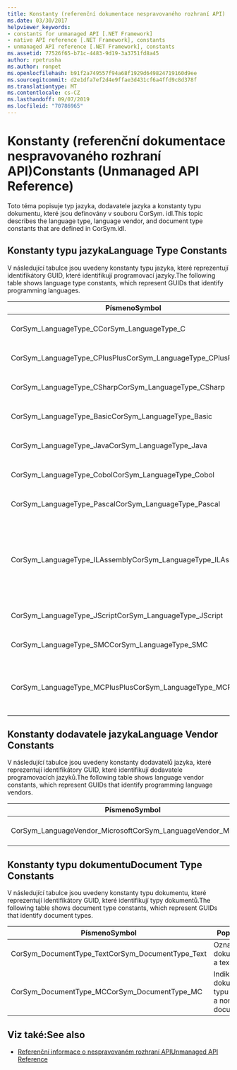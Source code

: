 ```yaml
---
title: Konstanty (referenční dokumentace nespravovaného rozhraní API)
ms.date: 03/30/2017
helpviewer_keywords:
- constants for unmanaged API [.NET Framework]
- native API reference [.NET Framework], constants
- unmanaged API reference [.NET Framework], constants
ms.assetid: 77526f65-b71c-4483-9d19-3a3751fd8a45
author: rpetrusha
ms.author: ronpet
ms.openlocfilehash: b91f2a749557f94a68f1929d649824719160d9ee
ms.sourcegitcommit: d2e1dfa7ef2d4e9ffae3d431cf6a4ffd9c8d378f
ms.translationtype: MT
ms.contentlocale: cs-CZ
ms.lasthandoff: 09/07/2019
ms.locfileid: "70786965"
---
```

# <a name="constants-unmanaged-api-reference"></a><span data-ttu-id="b1a8f-102">Konstanty (referenční dokumentace nespravovaného rozhraní API)</span><span class="sxs-lookup"><span data-stu-id="b1a8f-102">Constants (Unmanaged API Reference)</span></span>
<span data-ttu-id="b1a8f-103">Toto téma popisuje typ jazyka, dodavatele jazyka a konstanty typu dokumentu, které jsou definovány v souboru CorSym. idl.</span><span class="sxs-lookup"><span data-stu-id="b1a8f-103">This topic describes the language type, language vendor, and document type constants that are defined in CorSym.idl.</span></span>  
  
## <a name="language-type-constants"></a><span data-ttu-id="b1a8f-104">Konstanty typu jazyka</span><span class="sxs-lookup"><span data-stu-id="b1a8f-104">Language Type Constants</span></span>  
 <span data-ttu-id="b1a8f-105">V následující tabulce jsou uvedeny konstanty typu jazyka, které reprezentují identifikátory GUID, které identifikují programovací jazyky.</span><span class="sxs-lookup"><span data-stu-id="b1a8f-105">The following table shows language type constants, which represent GUIDs that identify programming languages.</span></span>  
  
|<span data-ttu-id="b1a8f-106">Písmeno</span><span class="sxs-lookup"><span data-stu-id="b1a8f-106">Symbol</span></span>|<span data-ttu-id="b1a8f-107">Popis</span><span class="sxs-lookup"><span data-stu-id="b1a8f-107">Description</span></span>|  
|------------|-----------------|  
|<span data-ttu-id="b1a8f-108">CorSym_LanguageType_C</span><span class="sxs-lookup"><span data-stu-id="b1a8f-108">CorSym_LanguageType_C</span></span>|<span data-ttu-id="b1a8f-109">Určuje jazyk C.</span><span class="sxs-lookup"><span data-stu-id="b1a8f-109">Indicates the C language.</span></span>|  
|<span data-ttu-id="b1a8f-110">CorSym_LanguageType_CPlusPlus</span><span class="sxs-lookup"><span data-stu-id="b1a8f-110">CorSym_LanguageType_CPlusPlus</span></span>|<span data-ttu-id="b1a8f-111">Určuje C++ jazyk.</span><span class="sxs-lookup"><span data-stu-id="b1a8f-111">Indicates the C++ language.</span></span>|  
|<span data-ttu-id="b1a8f-112">CorSym_LanguageType_CSharp</span><span class="sxs-lookup"><span data-stu-id="b1a8f-112">CorSym_LanguageType_CSharp</span></span>|<span data-ttu-id="b1a8f-113">Určuje C# jazyk.</span><span class="sxs-lookup"><span data-stu-id="b1a8f-113">Indicates the C# language.</span></span>|  
|<span data-ttu-id="b1a8f-114">CorSym_LanguageType_Basic</span><span class="sxs-lookup"><span data-stu-id="b1a8f-114">CorSym_LanguageType_Basic</span></span>|<span data-ttu-id="b1a8f-115">Označuje základní jazyk.</span><span class="sxs-lookup"><span data-stu-id="b1a8f-115">Indicates the Basic language.</span></span>|  
|<span data-ttu-id="b1a8f-116">CorSym_LanguageType_Java</span><span class="sxs-lookup"><span data-stu-id="b1a8f-116">CorSym_LanguageType_Java</span></span>|<span data-ttu-id="b1a8f-117">Označuje jazyk Java.</span><span class="sxs-lookup"><span data-stu-id="b1a8f-117">Indicates the Java language.</span></span>|  
|<span data-ttu-id="b1a8f-118">CorSym_LanguageType_Cobol</span><span class="sxs-lookup"><span data-stu-id="b1a8f-118">CorSym_LanguageType_Cobol</span></span>|<span data-ttu-id="b1a8f-119">Určuje jazyk COBOL.</span><span class="sxs-lookup"><span data-stu-id="b1a8f-119">Indicates the COBOL language.</span></span>|  
|<span data-ttu-id="b1a8f-120">CorSym_LanguageType_Pascal</span><span class="sxs-lookup"><span data-stu-id="b1a8f-120">CorSym_LanguageType_Pascal</span></span>|<span data-ttu-id="b1a8f-121">Určuje jazyk Pascal.</span><span class="sxs-lookup"><span data-stu-id="b1a8f-121">Indicates the Pascal language.</span></span>|  
|<span data-ttu-id="b1a8f-122">CorSym_LanguageType_ILAssembly</span><span class="sxs-lookup"><span data-stu-id="b1a8f-122">CorSym_LanguageType_ILAssembly</span></span>|<span data-ttu-id="b1a8f-123">Označuje kód sestavení jazyka MSIL (Microsoft Intermediate Language).</span><span class="sxs-lookup"><span data-stu-id="b1a8f-123">Indicates the Microsoft intermediate language (MSIL) assembly code.</span></span>|  
|<span data-ttu-id="b1a8f-124">CorSym_LanguageType_JScript</span><span class="sxs-lookup"><span data-stu-id="b1a8f-124">CorSym_LanguageType_JScript</span></span>|<span data-ttu-id="b1a8f-125">Určuje jazyk JScript.</span><span class="sxs-lookup"><span data-stu-id="b1a8f-125">Indicates the JScript language.</span></span>|  
|<span data-ttu-id="b1a8f-126">CorSym_LanguageType_SMC</span><span class="sxs-lookup"><span data-stu-id="b1a8f-126">CorSym_LanguageType_SMC</span></span>|<span data-ttu-id="b1a8f-127">Označuje jazyk SMC.</span><span class="sxs-lookup"><span data-stu-id="b1a8f-127">Indicates the SMC language.</span></span>|  
|<span data-ttu-id="b1a8f-128">CorSym_LanguageType_MCPlusPlus</span><span class="sxs-lookup"><span data-stu-id="b1a8f-128">CorSym_LanguageType_MCPlusPlus</span></span>|<span data-ttu-id="b1a8f-129">Určuje C++ jazyk povolený pro .NET Framework.</span><span class="sxs-lookup"><span data-stu-id="b1a8f-129">Indicates the C++ language enabled for the .NET Framework.</span></span>|  
  
## <a name="language-vendor-constants"></a><span data-ttu-id="b1a8f-130">Konstanty dodavatele jazyka</span><span class="sxs-lookup"><span data-stu-id="b1a8f-130">Language Vendor Constants</span></span>  
 <span data-ttu-id="b1a8f-131">V následující tabulce jsou uvedeny konstanty dodavatelů jazyka, které reprezentují identifikátory GUID, které identifikují dodavatele programovacích jazyků.</span><span class="sxs-lookup"><span data-stu-id="b1a8f-131">The following table shows language vendor constants, which represent GUIDs that identify programming language vendors.</span></span>  
  
|<span data-ttu-id="b1a8f-132">Písmeno</span><span class="sxs-lookup"><span data-stu-id="b1a8f-132">Symbol</span></span>|<span data-ttu-id="b1a8f-133">Popis</span><span class="sxs-lookup"><span data-stu-id="b1a8f-133">Description</span></span>|  
|------------|-----------------|  
|<span data-ttu-id="b1a8f-134">CorSym_LanguageVendor_Microsoft</span><span class="sxs-lookup"><span data-stu-id="b1a8f-134">CorSym_LanguageVendor_Microsoft</span></span>|<span data-ttu-id="b1a8f-135">Označuje Microsoft.</span><span class="sxs-lookup"><span data-stu-id="b1a8f-135">Indicates Microsoft.</span></span>|  
  
## <a name="document-type-constants"></a><span data-ttu-id="b1a8f-136">Konstanty typu dokumentu</span><span class="sxs-lookup"><span data-stu-id="b1a8f-136">Document Type Constants</span></span>  
 <span data-ttu-id="b1a8f-137">V následující tabulce jsou uvedeny konstanty typu dokumentu, které reprezentují identifikátory GUID, které identifikují typy dokumentů.</span><span class="sxs-lookup"><span data-stu-id="b1a8f-137">The following table shows document type constants, which represent GUIDs that identify document types.</span></span>  
  
|<span data-ttu-id="b1a8f-138">Písmeno</span><span class="sxs-lookup"><span data-stu-id="b1a8f-138">Symbol</span></span>|<span data-ttu-id="b1a8f-139">Popis</span><span class="sxs-lookup"><span data-stu-id="b1a8f-139">Description</span></span>|  
|------------|-----------------|  
|<span data-ttu-id="b1a8f-140">CorSym_DocumentType_Text</span><span class="sxs-lookup"><span data-stu-id="b1a8f-140">CorSym_DocumentType_Text</span></span>|<span data-ttu-id="b1a8f-141">Označuje textový dokument.</span><span class="sxs-lookup"><span data-stu-id="b1a8f-141">Indicates a text document.</span></span>|  
|<span data-ttu-id="b1a8f-142">CorSym_DocumentType_MC</span><span class="sxs-lookup"><span data-stu-id="b1a8f-142">CorSym_DocumentType_MC</span></span>|<span data-ttu-id="b1a8f-143">Indikuje, že dokument není typu text.</span><span class="sxs-lookup"><span data-stu-id="b1a8f-143">Indicates a non-text document.</span></span>|  
  
## <a name="see-also"></a><span data-ttu-id="b1a8f-144">Viz také:</span><span class="sxs-lookup"><span data-stu-id="b1a8f-144">See also</span></span>

- [<span data-ttu-id="b1a8f-145">Referenční informace o nespravovaném rozhraní API</span><span class="sxs-lookup"><span data-stu-id="b1a8f-145">Unmanaged API Reference</span></span>](index.md)
